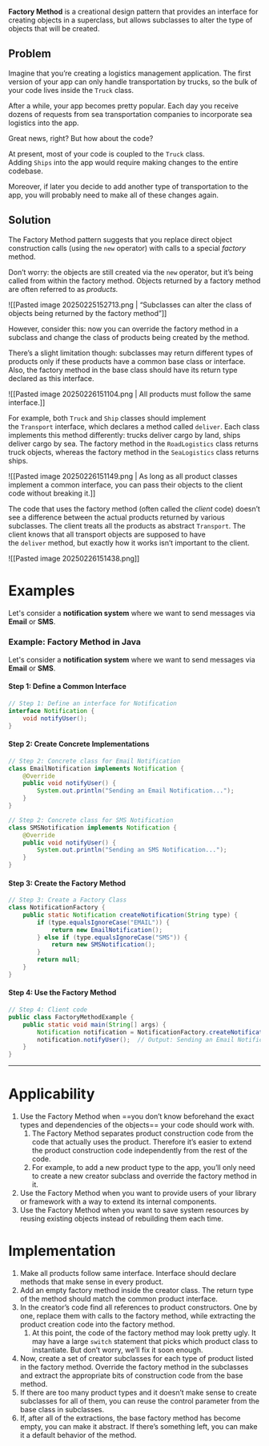 **Factory Method** is a creational design pattern that provides an interface for creating objects in a superclass, but allows subclasses to alter the type of objects that will be created.

## Problem
Imagine that you’re creating a logistics management application. The first version of your app can only handle transportation by trucks, so the bulk of your code lives inside the `Truck` class.

After a while, your app becomes pretty popular. Each day you receive dozens of requests from sea transportation companies to incorporate sea logistics into the app.

Great news, right? But how about the code? 

At present, most of your code is coupled to the `Truck` class. Adding `Ships` into the app would require making changes to the entire codebase.

Moreover, if later you decide to add another type of transportation to the app, you will probably need to make all of these changes again.

## Solution
The Factory Method pattern suggests that you replace direct object construction calls (using the `new` operator) with calls to a special _factory_ method. 

Don’t worry: the objects are still created via the `new` operator, but it’s being called from within the factory method. Objects returned by a factory method are often referred to as _products._

![[Pasted image 20250225152713.png | “Subclasses can alter the class of objects being returned by the factory method”]]

However, consider this: now you can override the factory method in a subclass and change the class of products being created by the method.

There’s a slight limitation though: subclasses may return different types of products only if these products have a common base class or interface. Also, the factory method in the base class should have its return type declared as this interface.

![[Pasted image 20250226151104.png | All products must follow the same interface.]]

For example, both `Truck` and `Ship` classes should implement the `Transport` interface, which declares a method called `deliver`. Each class implements this method differently: trucks deliver cargo by land, ships deliver cargo by sea. The factory method in the `RoadLogistics` class returns truck objects, whereas the factory method in the `SeaLogistics` class returns ships.

![[Pasted image 20250226151149.png | As long as all product classes implement a common interface, you can pass their objects to the client code without breaking it.]]

The code that uses the factory method (often called the _client_ code) doesn’t see a difference between the actual products returned by various subclasses. The client treats all the products as abstract `Transport`. The client knows that all transport objects are supposed to have the `deliver` method, but exactly how it works isn’t important to the client.

![[Pasted image 20250226151438.png]]
# Examples

Let's consider a **notification system** where we want to send messages via **Email** or **SMS**.

### **Example: Factory Method in Java**

Let's consider a **notification system** where we want to send messages via **Email** or **SMS**.

#### **Step 1: Define a Common Interface**

```java
// Step 1: Define an interface for Notification
interface Notification {
    void notifyUser();
}
```

#### **Step 2: Create Concrete Implementations**

```java
// Step 2: Concrete class for Email Notification
class EmailNotification implements Notification {
    @Override
    public void notifyUser() {
        System.out.println("Sending an Email Notification...");
    }
}

// Step 2: Concrete class for SMS Notification
class SMSNotification implements Notification {
    @Override
    public void notifyUser() {
        System.out.println("Sending an SMS Notification...");
    }
}
```

#### **Step 3: Create the Factory Method**

```java
// Step 3: Create a Factory Class
class NotificationFactory {
    public static Notification createNotification(String type) {
        if (type.equalsIgnoreCase("EMAIL")) {
            return new EmailNotification();
        } else if (type.equalsIgnoreCase("SMS")) {
            return new SMSNotification();
        }
        return null;
    }
}
```

#### **Step 4: Use the Factory Method**

```java
// Step 4: Client code
public class FactoryMethodExample {
    public static void main(String[] args) {
        Notification notification = NotificationFactory.createNotification("EMAIL");
        notification.notifyUser();  // Output: Sending an Email Notification...
    }
}
```

---

# Applicability
1. Use the Factory Method when ==you don’t know beforehand the exact types and dependencies of the objects== your code should work with.
	1. The Factory Method separates product construction code from the code that actually uses the product. Therefore it’s easier to extend the product construction code independently from the rest of the code.
	2. For example, to add a new product type to the app, you’ll only need to create a new creator subclass and override the factory method in it.
2. Use the Factory Method when you want to provide users of your library or framework with a way to extend its internal components.
3. Use the Factory Method when you want to save system resources by reusing existing objects instead of rebuilding them each time.


# Implementation

1. Make all products follow same interface. Interface should declare methods that make sense in every product.
2. Add an empty factory method inside the creator class. The return type of the method should match the common  product interface. 
3. In the creator’s code find all references to product constructors. One by one, replace them with calls to the factory method, while extracting the product creation code into the factory method.
	1. At this point, the code of the factory method may look pretty ugly. It may have a large `switch` statement that picks which product class to instantiate. But don’t worry, we’ll fix it soon enough.
4. Now, create a set of creator subclasses for each type of product listed in the factory method. Override the factory method in the subclasses and extract the appropriate bits of construction code from the base method.
5. If there are too many product types and it doesn’t make sense to create subclasses for all of them, you can reuse the control parameter from the base class in subclasses.
6. If, after all of the extractions, the base factory method has become empty, you can make it abstract. If there’s something left, you can make it a default behavior of the method.







